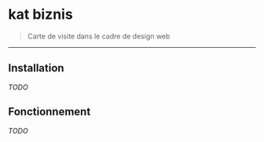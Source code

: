 # kat biznis

> Carte de visite dans le cadre de design web

* * *

## Installation

_TODO_

## Fonctionnement

_TODO_